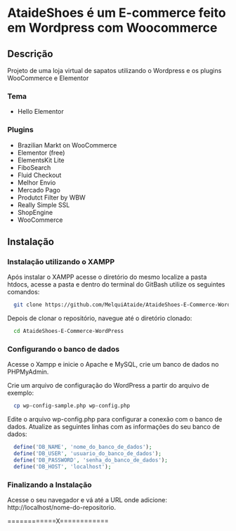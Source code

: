 # AtaideShoes é um E-commerce feito em Wordpress com Woocommerce

## Descrição
Projeto de uma loja virtual de sapatos utilizando o Wordpress e os plugins WooCommerce e Elementor

### Tema
- Hello Elementor

### Plugins
- Brazilian Markt on WooCommerce
- Elementor (free)
- ElementsKit Lite
- FiboSearch
- Fluid Checkout
- Melhor Envio
- Mercado Pago
- Produtct Filter by WBW
- Really Simple SSL
- ShopEngine
- WooCommerce

## Instalação
### Instalação utilizando o XAMPP

Após instalar o XAMPP acesse o diretório do mesmo localize a pasta htdocs, acesse a pasta e dentro do terminal do GitBash utilize os seguintes comandos:

```bash
  git clone https://github.com/MelquiAtaide/AtaideShoes-E-Commerce-WordPress.git
```
Depois de clonar o repositório, navegue até o diretório clonado:
```bash
  cd AtaideShoes-E-Commerce-WordPress
```

### Configurando o banco de dados
Acesse o Xampp e inicie o Apache e MySQL, crie um banco de dados no PHPMyAdmin.

Crie um arquivo de configuração do WordPress a partir do arquivo de exemplo:
```bash
  cp wp-config-sample.php wp-config.php
```

Edite o arquivo wp-config.php para configurar a conexão com o banco de dados. Atualize as seguintes linhas com as informações do seu banco de dados:

```php
  define('DB_NAME', 'nome_do_banco_de_dados');
  define('DB_USER', 'usuario_do_banco_de_dados');
  define('DB_PASSWORD', 'senha_do_banco_de_dados');
  define('DB_HOST', 'localhost');
```

### Finalizando a Instalação

Acesse o seu navegador e vá até a URL onde adicione: http://localhost/nome-do-repositorio.

============X============
